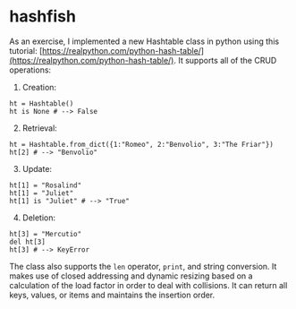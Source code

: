 # hashfish

As an exercise, I implemented a new Hashtable class in python using this tutorial: [https://realpython.com/python-hash-table/](https://realpython.com/python-hash-table/).
It supports all of the CRUD operations:

1. Creation:

```
ht = Hashtable()
ht is None # --> False
```

2. Retrieval:

```
ht = Hashtable.from_dict({1:"Romeo", 2:"Benvolio", 3:"The Friar"})
ht[2] # --> "Benvolio"
```

3. Update:

```
ht[1] = "Rosalind"
ht[1] = "Juliet"
ht[1] is "Juliet" # --> "True"
```

4. Deletion:

```
ht[3] = "Mercutio"
del ht[3]
ht[3] # --> KeyError
```

The class also supports the ```len``` operator, ```print```, and string conversion. It makes use of closed addressing and dynamic resizing based on a calculation of the load factor in order to deal with collisions. 
It can return all keys, values, or items and maintains the insertion order.
